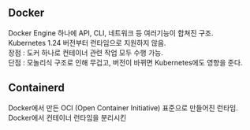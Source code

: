 ## Docker 
Docker Engine 하나에 API, CLI, 네트워크 등 여러기능이 합쳐진 구조.  
Kubernetes 1.24 버전부터 런타임으로 지원하지 않음.  
장점 : 도커 하나로 컨테이너 관련 작업 모두 수행 가능.  
단점 : 모놀리식 구조로 인해 무겁고, 버전이 바뀌면 Kubernetes에도 영향을 준다.  

## Containerd
Docker에서 만든 OCI (Open Container Initiative) 표준으로 만들어진 런타임.
Docker에서 컨테이너 런타임을 분리시킨 